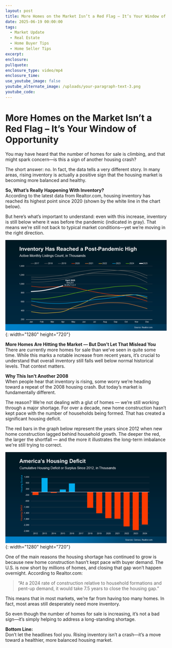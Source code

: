 ```yaml
---
layout: post
title: More Homes on the Market Isn’t a Red Flag – It’s Your Window of Opportunity
date: 2025-06-19 00:00:00
tags:
  - Market Update
  - Real Estate
  - Home Buyer Tips
  - Home Seller Tips
excerpt:
enclosure:
pullquote:
enclosure_type: video/mp4
enclosure_time:
use_youtube_image: false
youtube_alternate_image: /uploads/your-paragraph-text-3.png
youtube_code:
---
```

# More Homes on the Market Isn’t a Red Flag – It’s Your Window of Opportunity

You may have heard that the number of homes for sale is climbing, and that might spark concern—is this a sign of another housing crash?

The short answer: no. In fact, the data tells a very different story. In many areas, rising inventory is actually a positive sign that the housing market is becoming more balanced and healthy.

**So, What’s Really Happening With Inventory?**<br>According to the latest data from Realtor.com, housing inventory has reached its highest point since 2020 (shown by the white line in the chart below).

But here’s what’s important to understand: even with this increase, inventory is still below where it was before the pandemic (indicated in gray). That means we’re still not back to typical market conditions—yet we’re moving in the right direction.

![](/uploads/20250521-inventory-has-reached-a-post-pandemic-high-original.png){: width="1280" height="720"}

**More Homes Are Hitting the Market — But Don’t Let That Mislead You**<br>There are currently more homes for sale than we’ve seen in quite some time. While this marks a notable increase from recent years, it’s crucial to understand that overall inventory still falls well below normal historical levels. That context matters.

**Why This Isn’t Another 2008**<br>When people hear that inventory is rising, some worry we’re heading toward a repeat of the 2008 housing crash. But today’s market is fundamentally different.

The reason? We’re not dealing with a glut of homes — we’re still working through a major shortage. For over a decade, new home construction hasn’t kept pace with the number of households being formed. That has created a significant housing deficit.

The red bars in the graph below represent the years since 2012 when new home construction lagged behind household growth. The deeper the red, the larger the shortfall — and the more it illustrates the long-term imbalance we're still trying to correct.

![](/uploads/20250521-americas-housing-deficit-original.png){: width="1280" height="720"}

One of the main reasons the housing shortage has continued to grow is because new home construction hasn’t kept pace with buyer demand. The U.S. is now short by millions of homes, and closing that gap won’t happen overnight. According to Realtor.com:

> “At a 2024 rate of construction relative to household formations and pent-up demand, it would take 7.5 years to close the housing gap.”

This means that in most markets, we’re far from having too many homes. In fact, most areas still desperately need more inventory.

So even though the number of homes for sale is increasing, it’s not a bad sign—it’s simply helping to address a long-standing shortage.

**Bottom Line:**<br>Don’t let the headlines fool you. Rising inventory isn’t a crash—it’s a move toward a healthier, more balanced housing market.